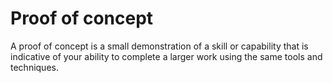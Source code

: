 # Proof of concept

A proof of concept is a small demonstration of a skill or capability that is indicative of your ability to complete a larger work using the same tools and techniques.